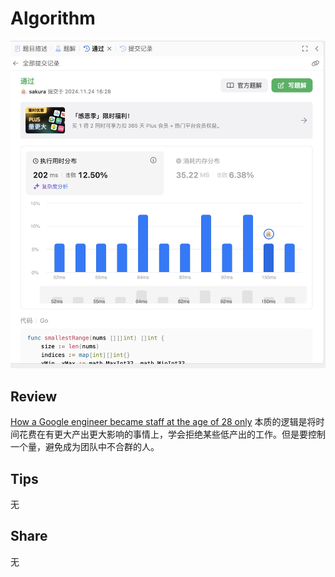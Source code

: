 # Algorithm

![yueqingming-20240-11-17-lc](../../images/temp/yueqingming-2024-11-24-lc.jpg)

## Review

[How a Google engineer became staff at the age of 28 only](https://medium.com/write-a-catalyst/how-a-google-engineer-became-staff-at-the-age-of-28-only-06991ff54134)
本质的逻辑是将时间花费在有更大产出更大影响的事情上，学会拒绝某些低产出的工作。但是要控制一个量，避免成为团队中不合群的人。

## Tips

无

## Share

无
